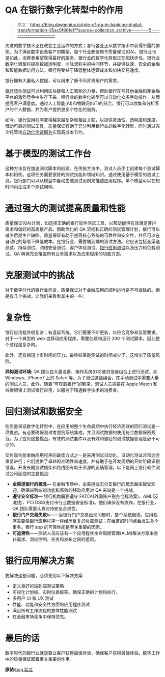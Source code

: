 # QA 在银行数字化转型中的作用

> 原文：<https://blog.devgenius.io/role-of-qa-in-banking-digital-transformation-35ac9f86fe1f?source=collection_archive---------5----------------------->

先进的数字技术正在改变工业运作的方式；各行各业正从数字技术中获得所需的繁荣。为了满足数字设备客户的期望，每个行业都依赖于质量保证(QA)。银行业也是如此，消费者希望获得最好的服务，银行业的数字化转型正在加快步伐。银行业数字化转型将提高数据透明度，消除流程中的中间环节，并提供快速、安全的金融和智能数据访问方法。银行将受益于降低整体运营成本和加快交易速度。

银行拥有大量私人数据，可以用来了解不同背景用户的需求。

[银行软件测试](https://www.bugraptors.com/verticals.php)可以利用区块链和人工智能的力量，帮助银行在与其他金融和非金融平台的激烈竞争中生存下来。银行业的数字化转型可以自动化众多手动操作，从而提高客户满意度。通过人工智能(AI)和物联网(IoT)的结合，银行可以收集和分析客户的个人数据，并为客户提供更多个性化的服务。

如今，银行应用程序变得越来越复杂和相互关联，以提供灵活性、透明度和速度。借助可靠的测试工具，质量保证有助于充分利用银行业的数字化转型，同时通过完全托管或[自动化测试服务](https://www.bugraptors.com/automation-testing-services.php)实现高成本节约。

# 基于模型的测试工作台

这种方法旨在加速测试脚本的创建。在传统方法中，测试人员手工创建每个测试脚本和用例。这项任务需要很好的测试技能和领域知识。通过使用基于模型的测试工具，银行部门可以从模型中自动生成测试用例来描述应用程序。单个模型可以在短时间内生成多个测试用例。

# 通过强大的测试提高质量和性能

质量保证(QA)计划，如选择正确的银行软件测试工具，以帮助提供有效满足客户需求和偏好的高质量产品。借助优化的 QA 流程和正确的测试管理计划，银行可以减少后期生产缺陷。质量保证有助于提高核心系统的可靠性和安全性，并且可以在自动化的帮助下降低成本。在银行业，需要端到端的测试方法。它应该包括全渠道测试、持续测试、网络安全测试、客户体验测试、[银行应用测试](https://www.bugraptors.com/blog/importance-of-qa-for-banking-applications)以及压力和负载测试。QA 确保完全覆盖所有业务需求以及应用程序的功能方面。

# 克服测试中的挑战

对于数字时代的银行业而言，质量保证对于金融应用的顺利运行是不可或缺的。但是有几个挑战。让我们来看看其中的一些:

# 复杂性

银行应用程序很复杂；有遗留系统。它们需要不断更新，以符合竞争和监管要求。对于一个典型的 web 或移动应用程序，需要创建和运行 200 个测试脚本。因此整个过程是复杂的。

此外，还有缩短上市时间的压力。最终结果是测试的时间减少了，这增加了质量风险。

**异构测试环境:** QA 团队在大量设备、操作系统(OS)或浏览器组合上进行测试，如 Windows、iPhone7 上的 Safari 等。为了测试这些组合，在手动测试中需要大量的测试人员。此外，随着“可穿戴银行”的到来，测试人员需要在 Apple Watch 和谷歌眼镜上测试银行应用，以服务于精通数字技术的消费者。

# 回归测试和数据安全

在质量保证数字化转型中，在应用的整个生命周期中执行经济高效的回归测试是一项挑战。有必要确保测试考虑到系统集成，并且测试数据的使用符合数据保密规范。为了应对这些挑战，有效的测试套件以及有效和健壮的测试数据管理是必不可少的。

交付高性能金融应用程序的最佳方式之一是采用测试自动化。自动化测试非常适合重复进行；它们提供了卓越的准确性和速度，并有助于在开发周期的开始阶段识别错误。开发长期测试框架和路线图有助于资源的正确管理。以下是网上银行软件测试公司面临的主要挑战:

*   **全渠道银行的概念—** 在金融市场中，全渠道或无分支银行的概念越来越受欢迎。确保端到端的功能和高效的移动应用对 QA 来说是一个挑战。
*   **遵守安全标准—** 银行机构需要遵守 FATCA(外国账户税务合规法案)、AML(反洗钱)、PCI DSS(支付卡行业数据安全标准)。他们确保没有欺诈。在银行业，QA 团队需要认真对待安全合规性。
*   **银行门户交易失败**ls——当银行门户交易出现问题时，整个系统崩溃。应用程序需要像银行应用程序一样经历反复的负载测试；在给定的时间点会发生多个事务。银行 app 的可靠性能是至关重要的因素。
*   **可追溯性**——测试人员应该有一个应用程序生命周期管理(ALM)解决方案来弥补需求、测试控制、任务和发布之间的差距。

# 银行应用解决方案

要解决这些问题，必须使用以下解决方案:

*   定义良好的端到端测试策略
*   可视化计划板、实时仪表板等。确保正确的计划和执行。
*   多用户 UI 和 UX 测试
*   性能、功能和安全性方面的应用程序测试
*   满足所有工作流程的整体性能测试
*   在金融市场竞争中保持领先。

# 最后的话

数字时代的银行业就是要让客户获得最佳体验，确保客户获得最佳体验。数字工作中的质量保证起着至关重要的作用。

**原帖:**[bug 猛龙](https://www.bugraptors.com/blog/how-qa-helps-banking-sector-in-their-digital-transformation)